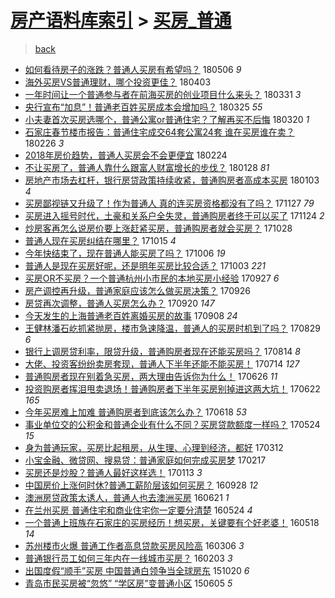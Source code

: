 [房产语料库索引](../../README.md)  > [买房_普通](买房_普通.md)
====
> [back](../README.md)

- [如何看待房子的涨跌？普通人买房有希望吗？](http://jkwz.applinzi.com/ittc/7099903724942263306.html#%E5%A6%82%E4%BD%95%E7%9C%8B%E5%BE%85%E6%88%BF%E5%AD%90%E7%9A%84%E6%B6%A8%E8%B7%8C%EF%BC%9F%E6%99%AE%E9%80%9A%E4%BA%BA%E4%B9%B0%E6%88%BF%E6%9C%89%E5%B8%8C%E6%9C%9B%E5%90%97%EF%BC%9F) 180506 *9* 
- [海外买房VS普通理财，哪个投资更佳？](http://jkwz.applinzi.com/ittc/7087794732438914059.html#%E6%B5%B7%E5%A4%96%E4%B9%B0%E6%88%BFVS%E6%99%AE%E9%80%9A%E7%90%86%E8%B4%A2%EF%BC%8C%E5%93%AA%E4%B8%AA%E6%8A%95%E8%B5%84%E6%9B%B4%E4%BD%B3%EF%BC%9F) 180403  
- [一年时间让一个普通参与者在前海买房的创业项目什么来头？](http://jkwz.applinzi.com/ittc/7086736164595958794.html#%E4%B8%80%E5%B9%B4%E6%97%B6%E9%97%B4%E8%AE%A9%E4%B8%80%E4%B8%AA%E6%99%AE%E9%80%9A%E5%8F%82%E4%B8%8E%E8%80%85%E5%9C%A8%E5%89%8D%E6%B5%B7%E4%B9%B0%E6%88%BF%E7%9A%84%E5%88%9B%E4%B8%9A%E9%A1%B9%E7%9B%AE%E4%BB%80%E4%B9%88%E6%9D%A5%E5%A4%B4%EF%BC%9F) 180331 *3* 
- [央行宣布“加息”！普通老百姓买房成本会增加吗？](http://jkwz.applinzi.com/ittc/7084326456312464400.html#%E5%A4%AE%E8%A1%8C%E5%AE%A3%E5%B8%83%E2%80%9C%E5%8A%A0%E6%81%AF%E2%80%9D%EF%BC%81%E6%99%AE%E9%80%9A%E8%80%81%E7%99%BE%E5%A7%93%E4%B9%B0%E6%88%BF%E6%88%90%E6%9C%AC%E4%BC%9A%E5%A2%9E%E5%8A%A0%E5%90%97%EF%BC%9F) 180325 *55* 
- [小夫妻首次买房选哪个，普通公寓or普通住宅？了解再买不后悔](http://jkwz.applinzi.com/ittc/7082498808095441931.html#%E5%B0%8F%E5%A4%AB%E5%A6%BB%E9%A6%96%E6%AC%A1%E4%B9%B0%E6%88%BF%E9%80%89%E5%93%AA%E4%B8%AA%EF%BC%8C%E6%99%AE%E9%80%9A%E5%85%AC%E5%AF%93or%E6%99%AE%E9%80%9A%E4%BD%8F%E5%AE%85%EF%BC%9F%E4%BA%86%E8%A7%A3%E5%86%8D%E4%B9%B0%E4%B8%8D%E5%90%8E%E6%82%94) 180320 *1* 
- [石家庄春节楼市报告：普通住宅成交64套公寓24套 谁在买房谁在卖？](http://jkwz.applinzi.com/ittc/7074291150565671953.html#%E7%9F%B3%E5%AE%B6%E5%BA%84%E6%98%A5%E8%8A%82%E6%A5%BC%E5%B8%82%E6%8A%A5%E5%91%8A%EF%BC%9A%E6%99%AE%E9%80%9A%E4%BD%8F%E5%AE%85%E6%88%90%E4%BA%A464%E5%A5%97%E5%85%AC%E5%AF%9324%E5%A5%97+%E8%B0%81%E5%9C%A8%E4%B9%B0%E6%88%BF%E8%B0%81%E5%9C%A8%E5%8D%96%EF%BC%9F) 180226 *3* 
- [2018年房价趋势，普通人买房会不会更便宜](http://jkwz.applinzi.com/ittc/7073731609201476619.html#2018%E5%B9%B4%E6%88%BF%E4%BB%B7%E8%B6%8B%E5%8A%BF%EF%BC%8C%E6%99%AE%E9%80%9A%E4%BA%BA%E4%B9%B0%E6%88%BF%E4%BC%9A%E4%B8%8D%E4%BC%9A%E6%9B%B4%E4%BE%BF%E5%AE%9C) 180224  
- [不让买房了，普通人靠什么跟富人财富增长的步伐？](http://jkwz.applinzi.com/ittc/7063668355590784016.html#%E4%B8%8D%E8%AE%A9%E4%B9%B0%E6%88%BF%E4%BA%86%EF%BC%8C%E6%99%AE%E9%80%9A%E4%BA%BA%E9%9D%A0%E4%BB%80%E4%B9%88%E8%B7%9F%E5%AF%8C%E4%BA%BA%E8%B4%A2%E5%AF%8C%E5%A2%9E%E9%95%BF%E7%9A%84%E6%AD%A5%E4%BC%90%EF%BC%9F) 180128 *81* 
- [房地产市场去杠杆，银行房贷政策持续收紧，普通购房者高成本买房](http://jkwz.applinzi.com/ittc/7054305632411190288.html#%E6%88%BF%E5%9C%B0%E4%BA%A7%E5%B8%82%E5%9C%BA%E5%8E%BB%E6%9D%A0%E6%9D%86%EF%BC%8C%E9%93%B6%E8%A1%8C%E6%88%BF%E8%B4%B7%E6%94%BF%E7%AD%96%E6%8C%81%E7%BB%AD%E6%94%B6%E7%B4%A7%EF%BC%8C%E6%99%AE%E9%80%9A%E8%B4%AD%E6%88%BF%E8%80%85%E9%AB%98%E6%88%90%E6%9C%AC%E4%B9%B0%E6%88%BF) 180103 *4* 
- [买房鄙视链又升级了！作为普通人 真的连买房资格都没有了吗？](http://jkwz.applinzi.com/ittc/7040664625824138256.html#%E4%B9%B0%E6%88%BF%E9%84%99%E8%A7%86%E9%93%BE%E5%8F%88%E5%8D%87%E7%BA%A7%E4%BA%86%EF%BC%81%E4%BD%9C%E4%B8%BA%E6%99%AE%E9%80%9A%E4%BA%BA+%E7%9C%9F%E7%9A%84%E8%BF%9E%E4%B9%B0%E6%88%BF%E8%B5%84%E6%A0%BC%E9%83%BD%E6%B2%A1%E6%9C%89%E4%BA%86%E5%90%97%EF%BC%9F) 171127 *79* 
- [买房进入摇号时代，土豪和关系户全失灵，普通购房者终于可以买了](http://jkwz.applinzi.com/ittc/7039574722398913552.html#%E4%B9%B0%E6%88%BF%E8%BF%9B%E5%85%A5%E6%91%87%E5%8F%B7%E6%97%B6%E4%BB%A3%EF%BC%8C%E5%9C%9F%E8%B1%AA%E5%92%8C%E5%85%B3%E7%B3%BB%E6%88%B7%E5%85%A8%E5%A4%B1%E7%81%B5%EF%BC%8C%E6%99%AE%E9%80%9A%E8%B4%AD%E6%88%BF%E8%80%85%E7%BB%88%E4%BA%8E%E5%8F%AF%E4%BB%A5%E4%B9%B0%E4%BA%86) 171124 *2* 
- [炒房客再怎么说房价要上涨赶紧买房，普通购房者就会买房？](http://jkwz.applinzi.com/ittc/7029458470816973840.html#%E7%82%92%E6%88%BF%E5%AE%A2%E5%86%8D%E6%80%8E%E4%B9%88%E8%AF%B4%E6%88%BF%E4%BB%B7%E8%A6%81%E4%B8%8A%E6%B6%A8%E8%B5%B6%E7%B4%A7%E4%B9%B0%E6%88%BF%EF%BC%8C%E6%99%AE%E9%80%9A%E8%B4%AD%E6%88%BF%E8%80%85%E5%B0%B1%E4%BC%9A%E4%B9%B0%E6%88%BF%EF%BC%9F) 171028  
- [普通人现在买房纠结在哪里？](http://jkwz.applinzi.com/ittc/7024687689230713872.html#%E6%99%AE%E9%80%9A%E4%BA%BA%E7%8E%B0%E5%9C%A8%E4%B9%B0%E6%88%BF%E7%BA%A0%E7%BB%93%E5%9C%A8%E5%93%AA%E9%87%8C%EF%BC%9F) 171015 *4* 
- [今年快结束了，现在普通人能买房了吗？](http://jkwz.applinzi.com/ittc/7021365035585242129.html#%E4%BB%8A%E5%B9%B4%E5%BF%AB%E7%BB%93%E6%9D%9F%E4%BA%86%EF%BC%8C%E7%8E%B0%E5%9C%A8%E6%99%AE%E9%80%9A%E4%BA%BA%E8%83%BD%E4%B9%B0%E6%88%BF%E4%BA%86%E5%90%97%EF%BC%9F) 171006 *19* 
- [普通人是现在买房好呢，还是明年买房比较合适？](http://jkwz.applinzi.com/ittc/7020213608418640913.html#%E6%99%AE%E9%80%9A%E4%BA%BA%E6%98%AF%E7%8E%B0%E5%9C%A8%E4%B9%B0%E6%88%BF%E5%A5%BD%E5%91%A2%EF%BC%8C%E8%BF%98%E6%98%AF%E6%98%8E%E5%B9%B4%E4%B9%B0%E6%88%BF%E6%AF%94%E8%BE%83%E5%90%88%E9%80%82%EF%BC%9F) 171003 *221* 
- [买房OR不买房？一个普通杭州小市民的本地买房小经验](http://jkwz.applinzi.com/ittc/7018081620094092304.html#%E4%B9%B0%E6%88%BFOR%E4%B8%8D%E4%B9%B0%E6%88%BF%EF%BC%9F%E4%B8%80%E4%B8%AA%E6%99%AE%E9%80%9A%E6%9D%AD%E5%B7%9E%E5%B0%8F%E5%B8%82%E6%B0%91%E7%9A%84%E6%9C%AC%E5%9C%B0%E4%B9%B0%E6%88%BF%E5%B0%8F%E7%BB%8F%E9%AA%8C) 170927 *6* 
- [房产调控再升级，普通家庭应该怎么做买房决策？](http://jkwz.applinzi.com/ittc/7017618342322635793.html#%E6%88%BF%E4%BA%A7%E8%B0%83%E6%8E%A7%E5%86%8D%E5%8D%87%E7%BA%A7%EF%BC%8C%E6%99%AE%E9%80%9A%E5%AE%B6%E5%BA%AD%E5%BA%94%E8%AF%A5%E6%80%8E%E4%B9%88%E5%81%9A%E4%B9%B0%E6%88%BF%E5%86%B3%E7%AD%96%EF%BC%9F) 170926  
- [房贷再次调整，普通人买房怎么办？](http://jkwz.applinzi.com/ittc/7015355166033970193.html#%E6%88%BF%E8%B4%B7%E5%86%8D%E6%AC%A1%E8%B0%83%E6%95%B4%EF%BC%8C%E6%99%AE%E9%80%9A%E4%BA%BA%E4%B9%B0%E6%88%BF%E6%80%8E%E4%B9%88%E5%8A%9E%EF%BC%9F) 170920 *147* 
- [今天发生的上海普通老百姓离婚买房的故事](http://jkwz.applinzi.com/ittc/7011038609820615697.html#%E4%BB%8A%E5%A4%A9%E5%8F%91%E7%94%9F%E7%9A%84%E4%B8%8A%E6%B5%B7%E6%99%AE%E9%80%9A%E8%80%81%E7%99%BE%E5%A7%93%E7%A6%BB%E5%A9%9A%E4%B9%B0%E6%88%BF%E7%9A%84%E6%95%85%E4%BA%8B) 170908 *24* 
- [王健林潘石屹抓紧抛房，楼市急速降温，普通人的买房时机到了吗？](http://jkwz.applinzi.com/ittc/7007296367729574928.html#%E7%8E%8B%E5%81%A5%E6%9E%97%E6%BD%98%E7%9F%B3%E5%B1%B9%E6%8A%93%E7%B4%A7%E6%8A%9B%E6%88%BF%EF%BC%8C%E6%A5%BC%E5%B8%82%E6%80%A5%E9%80%9F%E9%99%8D%E6%B8%A9%EF%BC%8C%E6%99%AE%E9%80%9A%E4%BA%BA%E7%9A%84%E4%B9%B0%E6%88%BF%E6%97%B6%E6%9C%BA%E5%88%B0%E4%BA%86%E5%90%97%EF%BC%9F) 170829 *6* 
- [银行上调房贷利率，限贷升级，普通购房者现在还能买房吗？](http://jkwz.applinzi.com/ittc/7001602264316511248.html#%E9%93%B6%E8%A1%8C%E4%B8%8A%E8%B0%83%E6%88%BF%E8%B4%B7%E5%88%A9%E7%8E%87%EF%BC%8C%E9%99%90%E8%B4%B7%E5%8D%87%E7%BA%A7%EF%BC%8C%E6%99%AE%E9%80%9A%E8%B4%AD%E6%88%BF%E8%80%85%E7%8E%B0%E5%9C%A8%E8%BF%98%E8%83%BD%E4%B9%B0%E6%88%BF%E5%90%97%EF%BC%9F) 170814 *8* 
- [大佬、投资客纷纷卖房套现，普通人下半年还能不能买房！](http://jkwz.applinzi.com/ittc/6990218845422617617.html#%E5%A4%A7%E4%BD%AC%E3%80%81%E6%8A%95%E8%B5%84%E5%AE%A2%E7%BA%B7%E7%BA%B7%E5%8D%96%E6%88%BF%E5%A5%97%E7%8E%B0%EF%BC%8C%E6%99%AE%E9%80%9A%E4%BA%BA%E4%B8%8B%E5%8D%8A%E5%B9%B4%E8%BF%98%E8%83%BD%E4%B8%8D%E8%83%BD%E4%B9%B0%E6%88%BF%EF%BC%81) 170714 *127* 
- [普通购房者现在别着急买房，两大理由告诉你为什么！](http://jkwz.applinzi.com/ittc/6983449490315805700.html#%E6%99%AE%E9%80%9A%E8%B4%AD%E6%88%BF%E8%80%85%E7%8E%B0%E5%9C%A8%E5%88%AB%E7%9D%80%E6%80%A5%E4%B9%B0%E6%88%BF%EF%BC%8C%E4%B8%A4%E5%A4%A7%E7%90%86%E7%94%B1%E5%91%8A%E8%AF%89%E4%BD%A0%E4%B8%BA%E4%BB%80%E4%B9%88%EF%BC%81) 170626 *11* 
- [投资购房者挥泪甩卖退场！普通购房者下半年买房别掉进这两大坑！](http://jkwz.applinzi.com/ittc/6981961933421806596.html#%E6%8A%95%E8%B5%84%E8%B4%AD%E6%88%BF%E8%80%85%E6%8C%A5%E6%B3%AA%E7%94%A9%E5%8D%96%E9%80%80%E5%9C%BA%EF%BC%81%E6%99%AE%E9%80%9A%E8%B4%AD%E6%88%BF%E8%80%85%E4%B8%8B%E5%8D%8A%E5%B9%B4%E4%B9%B0%E6%88%BF%E5%88%AB%E6%8E%89%E8%BF%9B%E8%BF%99%E4%B8%A4%E5%A4%A7%E5%9D%91%EF%BC%81) 170622 *165* 
- [今年买房难上加难 普通购房者到底该怎么办？](http://jkwz.applinzi.com/ittc/6980619655533036548.html#%E4%BB%8A%E5%B9%B4%E4%B9%B0%E6%88%BF%E9%9A%BE%E4%B8%8A%E5%8A%A0%E9%9A%BE+%E6%99%AE%E9%80%9A%E8%B4%AD%E6%88%BF%E8%80%85%E5%88%B0%E5%BA%95%E8%AF%A5%E6%80%8E%E4%B9%88%E5%8A%9E%EF%BC%9F) 170618 *53* 
- [事业单位交的公积金和普通企业有什么不同？买房贷款额度一样吗？](http://jkwz.applinzi.com/ittc/6971246705755292676.html#%E4%BA%8B%E4%B8%9A%E5%8D%95%E4%BD%8D%E4%BA%A4%E7%9A%84%E5%85%AC%E7%A7%AF%E9%87%91%E5%92%8C%E6%99%AE%E9%80%9A%E4%BC%81%E4%B8%9A%E6%9C%89%E4%BB%80%E4%B9%88%E4%B8%8D%E5%90%8C%EF%BC%9F%E4%B9%B0%E6%88%BF%E8%B4%B7%E6%AC%BE%E9%A2%9D%E5%BA%A6%E4%B8%80%E6%A0%B7%E5%90%97%EF%BC%9F) 170524 *15* 
- [身为普通玩家，买房比起租房，从生理、心理到经济，都好](http://jkwz.applinzi.com/ittc/6944079544863687684.html#%E8%BA%AB%E4%B8%BA%E6%99%AE%E9%80%9A%E7%8E%A9%E5%AE%B6%EF%BC%8C%E4%B9%B0%E6%88%BF%E6%AF%94%E8%B5%B7%E7%A7%9F%E6%88%BF%EF%BC%8C%E4%BB%8E%E7%94%9F%E7%90%86%E3%80%81%E5%BF%83%E7%90%86%E5%88%B0%E7%BB%8F%E6%B5%8E%EF%BC%8C%E9%83%BD%E5%A5%BD) 170312  
- [小宝金融、微贷网、搜易贷：普通家庭如何完成买房梦](http://jkwz.applinzi.com/ittc/6935695730206573573.html#%E5%B0%8F%E5%AE%9D%E9%87%91%E8%9E%8D%E3%80%81%E5%BE%AE%E8%B4%B7%E7%BD%91%E3%80%81%E6%90%9C%E6%98%93%E8%B4%B7%EF%BC%9A%E6%99%AE%E9%80%9A%E5%AE%B6%E5%BA%AD%E5%A6%82%E4%BD%95%E5%AE%8C%E6%88%90%E4%B9%B0%E6%88%BF%E6%A2%A6) 170217  
- [买房还是炒股？普通人最好这样选！](http://jkwz.applinzi.com/ittc/6922671472677225477.html#%E4%B9%B0%E6%88%BF%E8%BF%98%E6%98%AF%E7%82%92%E8%82%A1%EF%BC%9F%E6%99%AE%E9%80%9A%E4%BA%BA%E6%9C%80%E5%A5%BD%E8%BF%99%E6%A0%B7%E9%80%89%EF%BC%81) 170113 *3* 
- [中国房价上涨何时休?普通工薪阶层该如何买房？](http://jkwz.applinzi.com/ittc/6882918441702409220.html#%E4%B8%AD%E5%9B%BD%E6%88%BF%E4%BB%B7%E4%B8%8A%E6%B6%A8%E4%BD%95%E6%97%B6%E4%BC%91%3F%E6%99%AE%E9%80%9A%E5%B7%A5%E8%96%AA%E9%98%B6%E5%B1%82%E8%AF%A5%E5%A6%82%E4%BD%95%E4%B9%B0%E6%88%BF%EF%BC%9F) 160928 *12* 
- [澳洲房贷政策太诱人，普通人也去澳洲买房](http://jkwz.applinzi.com/ittc/6846222693736907780.html#%E6%BE%B3%E6%B4%B2%E6%88%BF%E8%B4%B7%E6%94%BF%E7%AD%96%E5%A4%AA%E8%AF%B1%E4%BA%BA%EF%BC%8C%E6%99%AE%E9%80%9A%E4%BA%BA%E4%B9%9F%E5%8E%BB%E6%BE%B3%E6%B4%B2%E4%B9%B0%E6%88%BF) 160621 *1* 
- [在兰州买房 普通住宅和商业住宅你一定要分清楚](http://jkwz.applinzi.com/ittc/6835840936500003845.html#%E5%9C%A8%E5%85%B0%E5%B7%9E%E4%B9%B0%E6%88%BF+%E6%99%AE%E9%80%9A%E4%BD%8F%E5%AE%85%E5%92%8C%E5%95%86%E4%B8%9A%E4%BD%8F%E5%AE%85%E4%BD%A0%E4%B8%80%E5%AE%9A%E8%A6%81%E5%88%86%E6%B8%85%E6%A5%9A) 160524 *4* 
- [一个普通上班族在石家庄的买房经历！想买房，关键要有个好老婆！](http://jkwz.applinzi.com/ittc/6833554306971993093.html#%E4%B8%80%E4%B8%AA%E6%99%AE%E9%80%9A%E4%B8%8A%E7%8F%AD%E6%97%8F%E5%9C%A8%E7%9F%B3%E5%AE%B6%E5%BA%84%E7%9A%84%E4%B9%B0%E6%88%BF%E7%BB%8F%E5%8E%86%EF%BC%81%E6%83%B3%E4%B9%B0%E6%88%BF%EF%BC%8C%E5%85%B3%E9%94%AE%E8%A6%81%E6%9C%89%E4%B8%AA%E5%A5%BD%E8%80%81%E5%A9%86%EF%BC%81) 160518 *14* 
- [苏州楼市火爆 普通工作者高息贷款买房风险高](http://jkwz.applinzi.com/ittc/6806525646620591108.html#%E8%8B%8F%E5%B7%9E%E6%A5%BC%E5%B8%82%E7%81%AB%E7%88%86+%E6%99%AE%E9%80%9A%E5%B7%A5%E4%BD%9C%E8%80%85%E9%AB%98%E6%81%AF%E8%B4%B7%E6%AC%BE%E4%B9%B0%E6%88%BF%E9%A3%8E%E9%99%A9%E9%AB%98) 160306 *3* 
- [普通银行员工如何三年内在一线城市买房？](http://jkwz.applinzi.com/ittc/6794659712356320261.html#%E6%99%AE%E9%80%9A%E9%93%B6%E8%A1%8C%E5%91%98%E5%B7%A5%E5%A6%82%E4%BD%95%E4%B8%89%E5%B9%B4%E5%86%85%E5%9C%A8%E4%B8%80%E7%BA%BF%E5%9F%8E%E5%B8%82%E4%B9%B0%E6%88%BF%EF%BC%9F) 160203 *3* 
- [出国度假“顺手”买房 中国普通白领争当全球房东](http://jkwz.applinzi.com/ittc/6755154589718660100.html#%E5%87%BA%E5%9B%BD%E5%BA%A6%E5%81%87%E2%80%9C%E9%A1%BA%E6%89%8B%E2%80%9D%E4%B9%B0%E6%88%BF+%E4%B8%AD%E5%9B%BD%E6%99%AE%E9%80%9A%E7%99%BD%E9%A2%86%E4%BA%89%E5%BD%93%E5%85%A8%E7%90%83%E6%88%BF%E4%B8%9C) 151020 *6* 
- [青岛市民买房被“忽悠” “学区房”变普通小区](http://jkwz.applinzi.com/ittc/547650611418938305.html#%E9%9D%92%E5%B2%9B%E5%B8%82%E6%B0%91%E4%B9%B0%E6%88%BF%E8%A2%AB%E2%80%9C%E5%BF%BD%E6%82%A0%E2%80%9D+%E2%80%9C%E5%AD%A6%E5%8C%BA%E6%88%BF%E2%80%9D%E5%8F%98%E6%99%AE%E9%80%9A%E5%B0%8F%E5%8C%BA) 150605 *5* 
